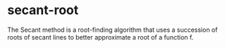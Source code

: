 # secant-root
The Secant method is a root-finding algorithm that uses a succession of roots of secant lines to better approximate a root of a function f.
